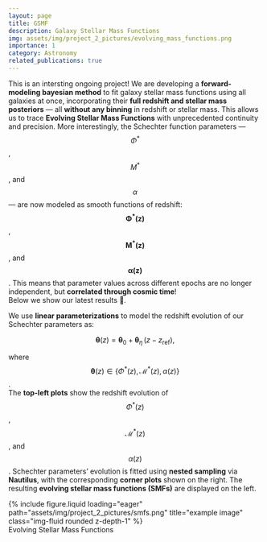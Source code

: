 ```yaml
---
layout: page
title: GSMF
description: Galaxy Stellar Mass Functions
img: assets/img/project_2_pictures/evolving_mass_functions.png
importance: 1
category: Astronomy
related_publications: true
---
```


This is an intersting ongoing project! We are developing a **forward-modeling bayesian method** to fit galaxy stellar mass functions using all galaxies at once, incorporating their **full redshift and stellar mass posteriors** — all **without any binning** in redshift or stellar mass. This allows us to trace **Evolving Stellar Mass Functions** with unprecedented continuity and precision. More interestingly, the Schechter function parameters — $$\Phi^*$$, $$M^*$$, and $$\alpha$$ — are now modeled as smooth functions of redshift: $$\mathbf{\Phi^*(z)}$$, $$\mathbf{M^*(z)}$$, and $$\mathbf{\alpha(z)}$$. This means that parameter values across different epochs are no longer independent, but **correlated through cosmic time**!  
Below we show our latest results 💫.

We use **linear parameterizations** to model the redshift evolution of our Schechter parameters as:

$$
\boldsymbol{\theta}(z) = \boldsymbol{\theta}_0 + \boldsymbol{\theta}_{\eta} \, (z - z_\mathrm{ref}),
$$

where $$\boldsymbol{\theta}(z) \in \{\Phi^*(z), \mathcal{M}^*(z), \alpha(z)\}$$.  
The **top-left plots** show the redshift evolution of $$\Phi^*(z)$$, $$\mathcal{M}^*(z)$$, and $$\alpha(z)$$. Schechter parameters’ evolution is fitted using **nested sampling** via **Nautilus**, with the corresponding **corner plots** shown on the right. The resulting **evolving stellar mass functions (SMFs)** are displayed on the left.

<div class="row">
    <div class="col-sm mt-3 mt-md-0">
        {% include figure.liquid loading="eager" path="assets/img/project_2_pictures/smfs.png" title="example image" class="img-fluid rounded z-depth-1" %}
    </div>
</div>
<div class="caption">
  Evolving Stellar Mass Functions
</div>
